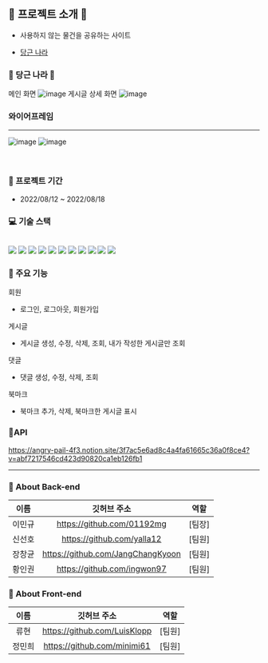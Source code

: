 ## 🥕 프로젝트 소개 🥕

- 사용하지 않는 물건을 공유하는 사이트

* [당근 나라](https://carrotcountry.netlify.app/)

### 🥕 당근 나라 🥕

메인 화면
![image](https://user-images.githubusercontent.com/74712195/185373766-2e0e8348-c5c2-465c-8842-305f2bf793c6.png)
게시글 상세 화면
![image](https://user-images.githubusercontent.com/74712195/185374593-db41d8f7-8b0b-45c7-a247-16db7ea4d1cc.png)

### 와이어프레임
----------------------------------------------------
![image](https://github.com/minimi61/week-6-mini-react/blob/mini/%EC%99%80%EC%9D%B4%EC%96%B4%ED%94%84%EB%A0%88%EC%9E%841.png)
![image](https://github.com/minimi61/week-6-mini-react/blob/mini/%EC%99%80%EC%9D%B4%EC%96%B4%ED%94%84%EB%A0%88%EC%9E%842.png)
<br/>
<br/>
<br/>

### 📆 프로젝트 기간

- 2022/08/12 ~ 2022/08/18

### 💻 기술 스택

<br/>
<div style="display: inline;">
<img src="https://img.shields.io/badge/JAVA-007396?style=for-the-badge&logo=java&logoColor=white">
<img src="https://img.shields.io/badge/Spring-6DB33F?style=for-the-badge&logo=Spring&logoColor=white"> 
<img src="https://img.shields.io/badge/Springboot-6DB33F?style=for-the-badge&logo=Springboot&logoColor=white">
<img src="https://img.shields.io/badge/gradle-02303A?style=for-the-badge&logo=gradle&logoColor=white">
<img src="https://img.shields.io/badge/JWT-02303A?style=for-the-badge&logo=jwt&logoColor=white">
</div>

<div style="display: inline;">
<img src="https://img.shields.io/badge/mysql-4479A1?style=for-the-badge&logo=mysql&logoColor=white">
<img src="https://img.shields.io/badge/h2-4479A1?style=for-the-badge&logo=h2&logoColor=white">
<img src="https://img.shields.io/badge/aws-232F3E?style=for-the-badge&logo=AmazonAWS&logoColor=white"> 
<img src="https://img.shields.io/badge/Amazon S3-569A31?style=for-the-badge&logo=Amazon S3&logoColor=white">
</div>

<div style="display: inline;">
<img src="https://img.shields.io/badge/github-181717?style=for-the-badge&logo=github&logoColor=white">
<img src="https://img.shields.io/badge/git-F05032?style=for-the-badge&logo=git&logoColor=white">
</div>
<br>

### 🔧 주요 기능
회원
- 로그인, 로그아웃, 회원가입

게시글
- 게시글 생성, 수정, 삭제, 조회, 내가 작성한 게시글만 조회

댓글
- 댓글 생성, 수정, 삭제, 조회

북마크
- 북마크 추가, 삭제, 북마크한 게시글 표시

### 🥕API
https://angry-pail-4f3.notion.site/3f7ac5e6ad8c4a4fa61665c36a0f8ce4?v=abf7217546cd423d90820ca1eb126fb1


<hr/>

### 🥕 About Back-end

| 이름 |         깃허브 주소         |  역할  |
|:--:| :-------------------------: |:----:|
| 이민규 | https://github.com/01192mg | [팀장] |
| 신선호 | https://github.com/yalla12 | [팀원] |
| 장창균 | https://github.com/JangChangKyoon | [팀원] |
| 황인권 | https://github.com/ingwon97 | [팀원] |

### 🥕 About Front-end

| 이름 |         깃허브 주소         |  역할  |
|:--:| :-------------------------: |:----:|
| 류현 | https://github.com/LuisKlopp | [팀원] |
| 정민희 | https://github.com/minimi61 | [팀원] |
